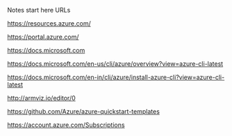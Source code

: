 Notes start here
URLs

https://resources.azure.com/

https://portal.azure.com/

https://docs.microsoft.com

https://docs.microsoft.com/en-us/cli/azure/overview?view=azure-cli-latest

https://docs.microsoft.com/en-in/cli/azure/install-azure-cli?view=azure-cli-latest

http://armviz.io/editor/0

https://github.com/Azure/azure-quickstart-templates

https://account.azure.com/Subscriptions
